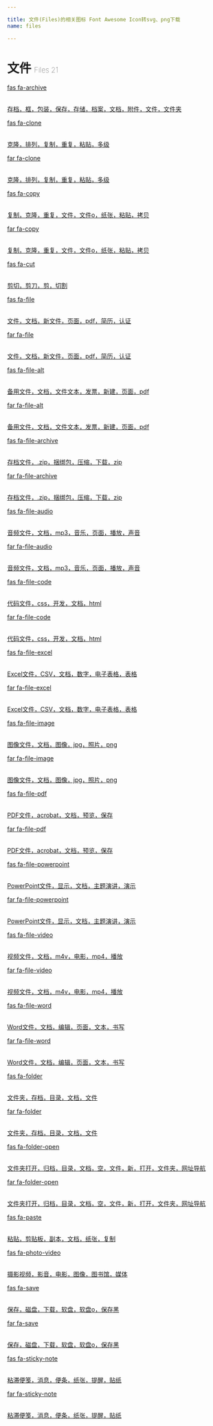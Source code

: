 ```yaml
---

title: 文件(Files)的相关图标 Font Awesome Icon转svg、png下载
name: files

---
```


# 文件  <small style="font-size: 60%;font-weight: 100">Files <span class="badge-secondary badge">21</span> </small>

<search tag="files" :size="96"/>

<div class="icon-list row" id="search-show"><a href="/icon/solid/archive.html" class="icon-item col-6 col-sm-4 col-md-2"><div class="icon-item-inner"><i class="fas fa-archive"></i><p><span>fas fa-archive</span></p> <p><br>存档，框，包装，保存，存储，档案，文档，附件，文件，文件夹</p></div></a><a href="/icon/solid/clone.html" class="icon-item col-6 col-sm-4 col-md-2"><div class="icon-item-inner"><i class="fas fa-clone"></i><p><span>fas fa-clone</span></p> <p><br>克隆，排列，复制，重复，粘贴，多级</p></div></a><a href="/icon/regular/clone.html" class="icon-item col-6 col-sm-4 col-md-2"><div class="icon-item-inner"><i class="far fa-clone"></i><p><span>far fa-clone</span></p> <p><br>克隆，排列，复制，重复，粘贴，多级</p></div></a><a href="/icon/solid/copy.html" class="icon-item col-6 col-sm-4 col-md-2"><div class="icon-item-inner"><i class="fas fa-copy"></i><p><span>fas fa-copy</span></p> <p><br>复制，克隆，重复，文件，文件o，纸张，粘贴，拷贝</p></div></a><a href="/icon/regular/copy.html" class="icon-item col-6 col-sm-4 col-md-2"><div class="icon-item-inner"><i class="far fa-copy"></i><p><span>far fa-copy</span></p> <p><br>复制，克隆，重复，文件，文件o，纸张，粘贴，拷贝</p></div></a><a href="/icon/solid/cut.html" class="icon-item col-6 col-sm-4 col-md-2"><div class="icon-item-inner"><i class="fas fa-cut"></i><p><span>fas fa-cut</span></p> <p><br>剪切，剪刀，剪，切割</p></div></a><a href="/icon/solid/file.html" class="icon-item col-6 col-sm-4 col-md-2"><div class="icon-item-inner"><i class="fas fa-file"></i><p><span>fas fa-file</span></p> <p><br>文件，文档，新文件，页面，pdf，简历，认证</p></div></a><a href="/icon/regular/file.html" class="icon-item col-6 col-sm-4 col-md-2"><div class="icon-item-inner"><i class="far fa-file"></i><p><span>far fa-file</span></p> <p><br>文件，文档，新文件，页面，pdf，简历，认证</p></div></a><a href="/icon/solid/file-alt.html" class="icon-item col-6 col-sm-4 col-md-2"><div class="icon-item-inner"><i class="fas fa-file-alt"></i><p><span>fas fa-file-alt</span></p> <p><br>备用文件，文档，文件文本，发票，新建，页面，pdf</p></div></a><a href="/icon/regular/file-alt.html" class="icon-item col-6 col-sm-4 col-md-2"><div class="icon-item-inner"><i class="far fa-file-alt"></i><p><span>far fa-file-alt</span></p> <p><br>备用文件，文档，文件文本，发票，新建，页面，pdf</p></div></a><a href="/icon/solid/file-archive.html" class="icon-item col-6 col-sm-4 col-md-2"><div class="icon-item-inner"><i class="fas fa-file-archive"></i><p><span>fas fa-file-archive</span></p> <p><br>存档文件，.zip，捆绑包，压缩，下载，zip</p></div></a><a href="/icon/regular/file-archive.html" class="icon-item col-6 col-sm-4 col-md-2"><div class="icon-item-inner"><i class="far fa-file-archive"></i><p><span>far fa-file-archive</span></p> <p><br>存档文件，.zip，捆绑包，压缩，下载，zip</p></div></a><a href="/icon/solid/file-audio.html" class="icon-item col-6 col-sm-4 col-md-2"><div class="icon-item-inner"><i class="fas fa-file-audio"></i><p><span>fas fa-file-audio</span></p> <p><br>音频文件，文档，mp3，音乐，页面，播放，声音</p></div></a><a href="/icon/regular/file-audio.html" class="icon-item col-6 col-sm-4 col-md-2"><div class="icon-item-inner"><i class="far fa-file-audio"></i><p><span>far fa-file-audio</span></p> <p><br>音频文件，文档，mp3，音乐，页面，播放，声音</p></div></a><a href="/icon/solid/file-code.html" class="icon-item col-6 col-sm-4 col-md-2"><div class="icon-item-inner"><i class="fas fa-file-code"></i><p><span>fas fa-file-code</span></p> <p><br>代码文件，css，开发，文档，html</p></div></a><a href="/icon/regular/file-code.html" class="icon-item col-6 col-sm-4 col-md-2"><div class="icon-item-inner"><i class="far fa-file-code"></i><p><span>far fa-file-code</span></p> <p><br>代码文件，css，开发，文档，html</p></div></a><a href="/icon/solid/file-excel.html" class="icon-item col-6 col-sm-4 col-md-2"><div class="icon-item-inner"><i class="fas fa-file-excel"></i><p><span>fas fa-file-excel</span></p> <p><br>Excel文件，CSV，文档，数字，电子表格，表格</p></div></a><a href="/icon/regular/file-excel.html" class="icon-item col-6 col-sm-4 col-md-2"><div class="icon-item-inner"><i class="far fa-file-excel"></i><p><span>far fa-file-excel</span></p> <p><br>Excel文件，CSV，文档，数字，电子表格，表格</p></div></a><a href="/icon/solid/file-image.html" class="icon-item col-6 col-sm-4 col-md-2"><div class="icon-item-inner"><i class="fas fa-file-image"></i><p><span>fas fa-file-image</span></p> <p><br>图像文件，文档，图像，jpg，照片，png</p></div></a><a href="/icon/regular/file-image.html" class="icon-item col-6 col-sm-4 col-md-2"><div class="icon-item-inner"><i class="far fa-file-image"></i><p><span>far fa-file-image</span></p> <p><br>图像文件，文档，图像，jpg，照片，png</p></div></a><a href="/icon/solid/file-pdf.html" class="icon-item col-6 col-sm-4 col-md-2"><div class="icon-item-inner"><i class="fas fa-file-pdf"></i><p><span>fas fa-file-pdf</span></p> <p><br>PDF文件，acrobat，文档，预览，保存</p></div></a><a href="/icon/regular/file-pdf.html" class="icon-item col-6 col-sm-4 col-md-2"><div class="icon-item-inner"><i class="far fa-file-pdf"></i><p><span>far fa-file-pdf</span></p> <p><br>PDF文件，acrobat，文档，预览，保存</p></div></a><a href="/icon/solid/file-powerpoint.html" class="icon-item col-6 col-sm-4 col-md-2"><div class="icon-item-inner"><i class="fas fa-file-powerpoint"></i><p><span>fas fa-file-powerpoint</span></p> <p><br>PowerPoint文件，显示，文档，主题演讲，演示</p></div></a><a href="/icon/regular/file-powerpoint.html" class="icon-item col-6 col-sm-4 col-md-2"><div class="icon-item-inner"><i class="far fa-file-powerpoint"></i><p><span>far fa-file-powerpoint</span></p> <p><br>PowerPoint文件，显示，文档，主题演讲，演示</p></div></a><a href="/icon/solid/file-video.html" class="icon-item col-6 col-sm-4 col-md-2"><div class="icon-item-inner"><i class="fas fa-file-video"></i><p><span>fas fa-file-video</span></p> <p><br>视频文件，文档，m4v，电影，mp4，播放</p></div></a><a href="/icon/regular/file-video.html" class="icon-item col-6 col-sm-4 col-md-2"><div class="icon-item-inner"><i class="far fa-file-video"></i><p><span>far fa-file-video</span></p> <p><br>视频文件，文档，m4v，电影，mp4，播放</p></div></a><a href="/icon/solid/file-word.html" class="icon-item col-6 col-sm-4 col-md-2"><div class="icon-item-inner"><i class="fas fa-file-word"></i><p><span>fas fa-file-word</span></p> <p><br>Word文件，文档，编辑，页面，文本，书写</p></div></a><a href="/icon/regular/file-word.html" class="icon-item col-6 col-sm-4 col-md-2"><div class="icon-item-inner"><i class="far fa-file-word"></i><p><span>far fa-file-word</span></p> <p><br>Word文件，文档，编辑，页面，文本，书写</p></div></a><a href="/icon/solid/folder.html" class="icon-item col-6 col-sm-4 col-md-2"><div class="icon-item-inner"><i class="fas fa-folder"></i><p><span>fas fa-folder</span></p> <p><br>文件夹，存档，目录，文档，文件</p></div></a><a href="/icon/regular/folder.html" class="icon-item col-6 col-sm-4 col-md-2"><div class="icon-item-inner"><i class="far fa-folder"></i><p><span>far fa-folder</span></p> <p><br>文件夹，存档，目录，文档，文件</p></div></a><a href="/icon/solid/folder-open.html" class="icon-item col-6 col-sm-4 col-md-2"><div class="icon-item-inner"><i class="fas fa-folder-open"></i><p><span>fas fa-folder-open</span></p> <p><br>文件夹打开，归档，目录，文档，空，文件，新，打开，文件夹，网址导航</p></div></a><a href="/icon/regular/folder-open.html" class="icon-item col-6 col-sm-4 col-md-2"><div class="icon-item-inner"><i class="far fa-folder-open"></i><p><span>far fa-folder-open</span></p> <p><br>文件夹打开，归档，目录，文档，空，文件，新，打开，文件夹，网址导航</p></div></a><a href="/icon/solid/paste.html" class="icon-item col-6 col-sm-4 col-md-2"><div class="icon-item-inner"><i class="fas fa-paste"></i><p><span>fas fa-paste</span></p> <p><br>粘贴，剪贴板，副本，文档，纸张，复制</p></div></a><a href="/icon/solid/photo-video.html" class="icon-item col-6 col-sm-4 col-md-2"><div class="icon-item-inner"><i class="fas fa-photo-video"></i><p><span>fas fa-photo-video</span></p> <p><br>摄影视频，影音，电影，图像，图书馆，媒体</p></div></a><a href="/icon/solid/save.html" class="icon-item col-6 col-sm-4 col-md-2"><div class="icon-item-inner"><i class="fas fa-save"></i><p><span>fas fa-save</span></p> <p><br>保存，磁盘，下载，软盘，软盘o，保存黑</p></div></a><a href="/icon/regular/save.html" class="icon-item col-6 col-sm-4 col-md-2"><div class="icon-item-inner"><i class="far fa-save"></i><p><span>far fa-save</span></p> <p><br>保存，磁盘，下载，软盘，软盘o，保存黑</p></div></a><a href="/icon/solid/sticky-note.html" class="icon-item col-6 col-sm-4 col-md-2"><div class="icon-item-inner"><i class="fas fa-sticky-note"></i><p><span>fas fa-sticky-note</span></p> <p><br>粘滞便笺，消息，便条，纸张，提醒，贴纸</p></div></a><a href="/icon/regular/sticky-note.html" class="icon-item col-6 col-sm-4 col-md-2"><div class="icon-item-inner"><i class="far fa-sticky-note"></i><p><span>far fa-sticky-note</span></p> <p><br>粘滞便笺，消息，便条，纸张，提醒，贴纸</p></div></a></div>

